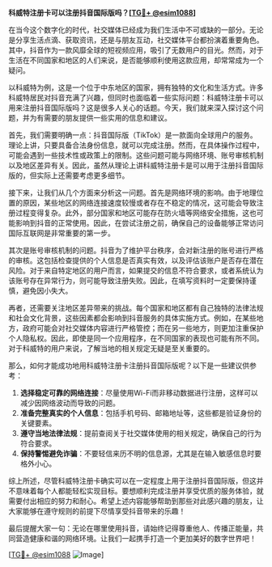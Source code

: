 **科威特注册卡可以注册抖音国际版吗？[[TG💪+ @esim1088](https://t.me/s/esim1088)]**

在当今这个数字化的时代，社交媒体已经成为我们生活中不可或缺的一部分。无论是分享生活点滴、获取资讯，还是与朋友互动，社交媒体平台都扮演着重要角色。其中，抖音作为一款风靡全球的短视频应用，吸引了无数用户的目光。然而，对于生活在不同国家和地区的人们来说，是否能够顺利使用这款应用，却常常成为一个疑问。

以科威特为例，这是一个位于中东地区的国家，拥有独特的文化和生活方式。许多科威特居民对抖音充满了兴趣，但同时也面临着一些实际问题：科威特注册卡可以用来注册抖音国际版吗？这是很多人关心的话题。今天，我们就来深入探讨这个问题，并为有需要的朋友提供一些实用的信息和建议。

首先，我们需要明确一点：抖音国际版（TikTok）是一款面向全球用户的服务。理论上讲，只要具备合法身份信息，就可以完成注册。然而，在具体操作过程中，可能会遇到一些技术性或政策上的限制。这些问题可能与网络环境、账号审核机制以及地区差异有关。因此，虽然从理论上讲科威特注册卡是可以用于注册抖音国际版的，但实际上还需要考虑更多细节。

接下来，让我们从几个方面来分析这一问题。首先是网络环境的影响。由于地理位置的原因，某些地区的网络连接速度较慢或者存在不稳定的情况，这可能会导致注册过程变得复杂。此外，部分国家和地区可能存在防火墙等网络安全措施，这也可能影响到抖音的正常使用。因此，在尝试注册之前，确保自己的设备能够正常访问国际互联网是非常重要的第一步。

其次是账号审核机制的问题。抖音为了维护平台秩序，会对新注册的账号进行严格的审核。这包括检查提供的个人信息是否真实有效，以及评估该账户是否存在潜在风险。对于来自特定地区的用户而言，如果提交的信息不符合要求，或者系统认为该账号存在异常行为，则可能导致注册失败。因此，在填写资料时一定要保持谨慎，避免因小失大。

再者，还需要关注地区差异带来的挑战。每个国家和地区都有自己独特的法律法规和社会文化背景，这些因素都会影响到抖音服务的具体实施方式。例如，在某些地方，政府可能会对社交媒体内容进行严格管控；而在另一些地方，则更加注重保护个人隐私权。因此，即使是同一个应用程序，在不同国家的表现也可能有所不同。对于科威特的用户来说，了解当地的相关规定无疑是至关重要的。

那么，如何才能成功地用科威特注册卡注册抖音国际版呢？以下是一些建议供参考：

1. **选择稳定可靠的网络连接**：尽量使用Wi-Fi而非移动数据进行注册，这样可以减少因网络波动而导致的问题。
2. **准备完整真实的个人信息**：包括手机号码、邮箱地址等，这些都是验证身份的关键要素。
3. **遵守当地法律法规**：提前查阅关于社交媒体使用的相关规定，确保自己的行为符合要求。
4. **保持警惕避免诈骗**：不要轻信来历不明的信息源，尤其是在输入敏感信息时要格外小心。

综上所述，尽管科威特注册卡确实可以在一定程度上用于注册抖音国际版，但这并不意味着每个人都能轻松实现目标。要想顺利完成注册并享受优质的服务体验，就需要付出相应的努力和耐心。希望上述内容能够帮助到那些对此感兴趣的朋友，让大家能够在遵守规则的前提下尽情享受抖音带来的乐趣！

最后提醒大家一句：无论在哪里使用抖音，请始终记得尊重他人、传播正能量，共同营造健康和谐的网络环境。让我们一起携手打造一个更加美好的数字世界吧！

[[TG💪+ @esim1088](https://t.me/s/esim1088) ![Image](https://i.postimg.cc/4NQfJmqS/Snipaste-2025-05-13-00-14-12.png)]